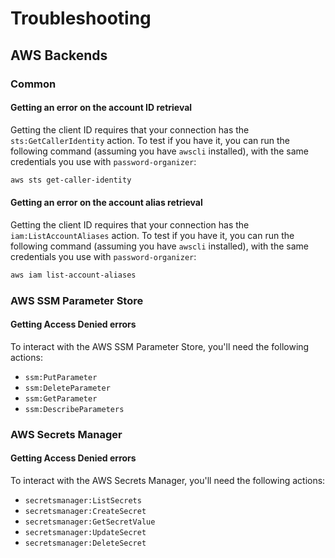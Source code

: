 # Troubleshooting

## AWS Backends

### Common

#### Getting an error on the account ID retrieval

Getting the client ID requires that your connection has the `sts:GetCallerIdentity` action. To test
if you have it, you can run the following command (assuming you have `awscli` installed), with the
same credentials you use with `password-organizer`:

```bash
aws sts get-caller-identity
```

#### Getting an error on the account alias retrieval

Getting the client ID requires that your connection has the `iam:ListAccountAliases` action. To test
if you have it, you can run the following command (assuming you have `awscli` installed), with the
same credentials you use with `password-organizer`:

```bash
aws iam list-account-aliases
```

### AWS SSM Parameter Store

#### Getting Access Denied errors

To interact with the AWS SSM Parameter Store, you'll need the following actions:
- `ssm:PutParameter`
- `ssm:DeleteParameter`
- `ssm:GetParameter`
- `ssm:DescribeParameters`

### AWS Secrets Manager

#### Getting Access Denied errors

To interact with the AWS Secrets Manager, you'll need the following actions:
- `secretsmanager:ListSecrets`
- `secretsmanager:CreateSecret`
- `secretsmanager:GetSecretValue`
- `secretsmanager:UpdateSecret`
- `secretsmanager:DeleteSecret`
